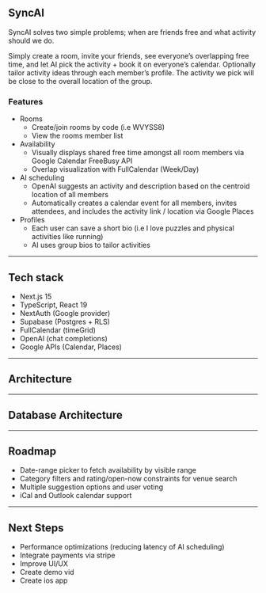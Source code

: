 ## SyncAI

SyncAI solves two simple problems; when are friends free and what activity should we do. 


Simply create a room, invite your friends, see everyone’s overlapping free time, and let AI pick the activity + book it on everyone’s calendar. Optionally tailor activity ideas through each member’s profile. The activity we pick will be close to the overall location of the group.

### Features
- Rooms
  - Create/join rooms by code (i.e WVYSS8)
  - View the rooms member list
- Availability
  - Visually displays shared free time amongst all room members via Google Calendar FreeBusy API
  - Overlap visualization with FullCalendar (Week/Day)
- AI scheduling
  - OpenAI suggests an activity and description based on the centroid location of all members
  - Automatically creates a calendar event for all members, invites attendees, and includes the activity link / location via Google Places
- Profiles
  - Each user can save a short bio (i.e I love puzzles and physical activities like running)
  - AI uses group bios to tailor activities

---

## Tech stack
- Next.js 15
- TypeScript, React 19
- NextAuth (Google provider)
- Supabase (Postgres + RLS)
- FullCalendar (timeGrid)
- OpenAI (chat completions)
- Google APIs (Calendar, Places)

---

## Architecture

---

## Database Architecture


---

## Roadmap
- Date-range picker to fetch availability by visible range
- Category filters and rating/open-now constraints for venue search
- Multiple suggestion options and user voting
- iCal and Outlook calendar support

---

## Next Steps
- Performance optimizations (reducing latency of AI scheduling)
- Integrate payments via stripe
- Improve UI/UX
- Create demo vid
- Create ios app
